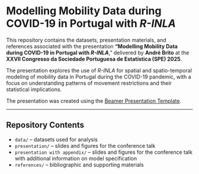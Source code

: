 # Modelling Mobility Data during COVID-19 in Portugal with *R-INLA*

This repository contains the datasets, presentation materials, and references associated with the presentation **“Modelling Mobility Data during COVID-19 in Portugal with *R-INLA***,” delivered by **André Brito** at the **XXVII Congresso da Sociedade Portuguesa de Estatística (SPE) 2025**.

The presentation explores the use of *R-INLA* for spatial and spatio-temporal modeling of mobility data in Portugal during the COVID-19 pandemic, with a focus on understanding patterns of movement restrictions and their statistical implications.

The presentation was created using the [Beamer Presentation Template](https://github.com/klb2/beamer-presentation-template).

---

## Repository Contents

- `data/` – datasets used for analysis  
- `presentation/` – slides and figures for the conference talk
- `presentation with appendix/` – slides and figures for the conference talk with additional information on model specification
- `references/` – bibliographic and supporting materials  
